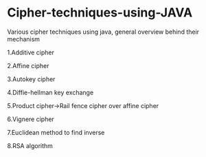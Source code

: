 # Cipher-techniques-using-JAVA
Various cipher techniques using java, general overview behind their mechanism

1.Additive cipher

2.Affine cipher

3.Autokey cipher

4.Diffie-hellman key exchange

5.Product cipher->Rail fence cipher over affine cipher

6.Vignere cipher

7.Euclidean method to find inverse

8.RSA algorithm 
